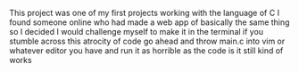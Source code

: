 This project was one of my first projects working with the language of C I found someone online who had made a web app of basically the same thing so I decided
I would challenge myself to make it in the terminal if you stumble across this atrocity of code go ahead and throw main.c into vim or whatever editor you have and run it as horrible as the code is it still kind of works
